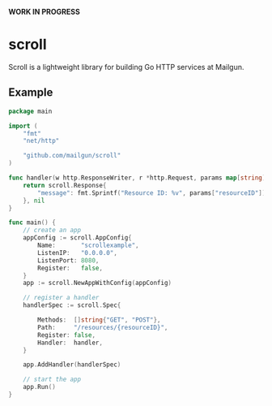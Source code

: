 **WORK IN PROGRESS**

scroll
======

Scroll is a lightweight library for building Go HTTP services at Mailgun.

Example
-------

```go
package main

import (
	"fmt"
	"net/http"

	"github.com/mailgun/scroll"
)

func handler(w http.ResponseWriter, r *http.Request, params map[string]string) (interface{}, error) {
	return scroll.Response{
		"message": fmt.Sprintf("Resource ID: %v", params["resourceID"]),
	}, nil
}

func main() {
	// create an app
	appConfig := scroll.AppConfig{
		Name:       "scrollexample",
		ListenIP:   "0.0.0.0",
		ListenPort: 8080,
		Register:   false,
	}
	app := scroll.NewAppWithConfig(appConfig)

	// register a handler
	handlerSpec := scroll.Spec{

		Methods:  []string{"GET", "POST"},
		Path:     "/resources/{resourceID}",
		Register: false,
		Handler:  handler,
	}

	app.AddHandler(handlerSpec)

	// start the app
	app.Run()
}
```